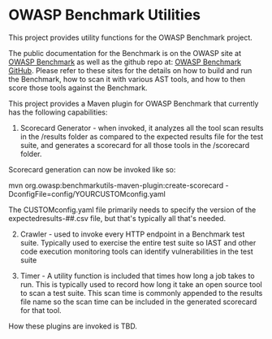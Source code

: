 # OWASP Benchmark Utilities

This project provides utility functions for the OWASP Benchmark project.

The public documentation for the Benchmark is on the OWASP site at <a href="https://owasp.org/www-project-benchmark">OWASP Benchmark</a> as well as the github repo at: <a href="https://github.com/OWASP/Benchmark">OWASP Benchmark GitHub</a>. Please refer to these sites for the details on how to build and run the Benchmark, how to scan it with various AST tools, and how to then score those tools against the Benchmark.

This project provides a Maven plugin for OWASP Benchmark that currently has the following capabilities:

1. Scorecard Generator - when invoked, it analyzes all the tool scan results in the /results folder as compared to the expected results file for the test suite, and generates a scorecard for all those tools in the /scorecard folder.

Scorecard generation can now be invoked like so:

mvn org.owasp:benchmarkutils-maven-plugin:create-scorecard -DconfigFile=config/YOURCUSTOMconfig.yaml

The CUSTOMconfig.yaml file primarily needs to specify the version of the expectedresults-##.csv file, but that's typically all that's needed.

2. Crawler - used to invoke every HTTP endpoint in a Benchmark test suite. Typically used to exercise the entire test suite so IAST and other code execution monitoring tools can identify vulnerabilities in the test suite

3. Timer - A utility function is included that times how long a job takes to run. This is typically used to record how long it take an open source tool to scan a test suite. This scan time is commonly appended to the results file name so the scan time can be included in the generated scorecard for that tool.

How these plugins are invoked is TBD.
